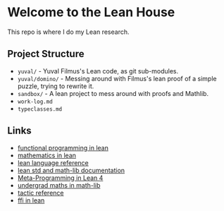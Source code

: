 # Welcome to the Lean House

This repo is where I do my Lean research.

## Project Structure

- `yuval/` - Yuval Filmus's Lean code, as git sub-modules.
- `yuval/domino/` - Messing around with Filmus's lean proof of a simple puzzle,
  trying to rewrite it.
- `sandbox/` - A lean project to mess around with proofs and Mathlib.
- `work-log.md`
- `typeclasses.md`

## Links

- [functional programming in lean](https://lean-lang.org/functional_programming_in_lean/hello-world/summary.html)
- [mathematics in lean](https://leanprover-community.github.io/mathematics_in_lean/C01_Introduction.html)
- [lean language reference](https://lean-lang.org/doc/reference/latest/)
- [lean std and math-lib documentation](https://leanprover-community.github.io/con-nf/doc/Std/Data/HashMap/Lemmas.html)
- [Meta-Programming in Lean 4](https://leanprover-community.github.io/lean4-metaprogramming-book/main/01_intro.html)
- [undergrad maths in math-lib](https://leanprover-community.github.io/undergrad.html)
- [tactic reference](https://lean-lang.org/doc/reference/latest//Tactic-Proofs/Tactic-Reference/)
- [ffi in lean](https://github.com/DSLstandard/Lean4-FFI-Programming-Tutorial-GLFW)
